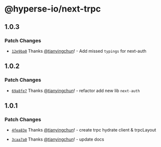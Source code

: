 # @hyperse-io/next-trpc

## 1.0.3

### Patch Changes

- [`12e9ba0`](https://github.com/hyperse-io/next-mate/commit/12e9ba0507aba59c205bc0999be841f64c8aaa56) Thanks [@tianyingchun](https://github.com/tianyingchun)! - Add missed `typings` for next-auth

## 1.0.2

### Patch Changes

- [`69a8fe7`](https://github.com/hyperse-io/next-mate/commit/69a8fe74600db20b5ad26047675b354e0c4fc3b8) Thanks [@tianyingchun](https://github.com/tianyingchun)! - refactor add new lib `next-auth`

## 1.0.1

### Patch Changes

- [`4fea83e`](https://github.com/hyperse-io/next-trpc/commit/4fea83e39b83c4ff4818d024f25ea0316bdd180f) Thanks [@tianyingchun](https://github.com/tianyingchun)! - create trpc hydrate client & trpcLayout

- [`3caa7a0`](https://github.com/hyperse-io/next-trpc/commit/3caa7a0c826b51b9e8b2a9a4130c2781366055ef) Thanks [@tianyingchun](https://github.com/tianyingchun)! - update docs
